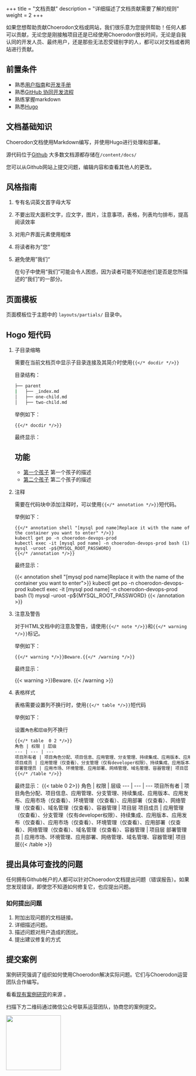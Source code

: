 +++
title = "文档贡献"
description = "详细描述了文档贡献需要了解的规则"
weight = 2
+++

如果您想帮助贡献Choerodon文档或网站，我们很乐意为您提供帮助！任何人都可以贡献，无论您是刚接触项目还是已经使用Choerodon很长时间，无论是自我认同的开发人员、最终用户，还是那些无法忍受错别字的人，都可以对文档或者网站进行贡献。

## 前置条件

- 熟悉[用户指南](../../user-guide)和[开发手册](../../development-guide)
- 熟悉[GitHub 协同开发流程](https://help.github.com/categories/collaborating-with-issues-and-pull-requests/)
- 熟练掌握markdown
- 熟悉[Hugo](https://gohugo.io/)

## 文档基础知识

Choerodon文档使用Markdown编写，并使用Hugo进行处理和部署。

源代码位于[Github](https://github.com/choerodon/website) 大多数文档源都存储在`/content/docs/`

您可以从Github网站上提交问题，编辑内容和查看其他人的更改。


## 风格指南

1. 专有名词英文首字母大写

1. 不要出现大面积文字，应文字，图片，注意事项，表格，列表均匀排布，提高阅读效率

1. 对用户界面元素使用粗体

1. 将读者称为”您“

1. 避免使用”我们“

    在句子中使用“我们”可能会令人困惑，因为读者可能不知道他们是否是您所描述的“我们”的一部分。


## 页面模板

页面模板位于主题中的 `layouts/partials/` 目录中。

## Hogo 短代码

1. 子目录缩略

    需要在当前文档页中显示子目录连接及其简介时使用`{{</* docdir */>}}`

    目录结构：

    ``` bash
    ├── parent
    |   ├── _index.md
    │   ├── one-child.md
    │   ├── two-child.md
    ```

    举例如下：
    ```
    {{</* docdir */>}}
    ```

    最终显示：

    ## 功能

    - [第一个孩子](./#) 第一个孩子的描述
    - [第二个孩子](./#) 第二个孩子的描述

1. 注释

    需要在代码块中添加注释时，可以使用`{{</* annotation */>}}`短代码。

    举例如下：

    ```
    {{</* annotation shell "[mysql pod name]Replace it with the name of the container you want to enter" */>}}
    kubectl get po -n choerodon-devops-prod
    kubectl exec -it [mysql pod name] -n choerodon-devops-prod bash (1)
    mysql -uroot -p${MYSQL_ROOT_PASSWORD}
    {{</* /annotation */>}}
    ```

    最终显示：

    {{< annotation shell "[mysql pod name]Replace it with the name of the container you want to enter">}}
    kubectl get po -n choerodon-devops-prod
    kubectl exec -it [mysql pod name] -n choerodon-devops-prod bash (1)
    mysql -uroot -p${MYSQL_ROOT_PASSWORD}
    {{< /annotation >}}

1. 注意及警告

    对于HTML文档中的注意及警告，请使用`{{</* note */>}}`和`{{</* warning */>}}`标记。

    举例如下：

    ```
    {{</* warning */>}}Beware.{{</* /warning */>}}
    ```

    最终显示：

    {{< warning >}}Beware.
    {{< /warning >}}

1. 表格样式

    表格需要设置列不换行时，使用`{{</* table */>}}`短代码

    举例如下：

    设置`角色`和`层级`列不换行

    ```markdown
    {{</* table  0 2 */>}}
    角色 | 权限 | 层级
    --- | --- | ---
    项目所有者 | 项目角色分配、项目信息、应用管理、分支管理、持续集成、应用版本、应用发布、应用市场（仅查看）、环境管理（仅查看）、应用部署（仅查看）、网络管理（仅查看）、域名管理（仅查看）、容器管理 | 项目层
    项目成员 | 应用管理（仅查看）、分支管理（仅有developer权限）、持续集成、应用版本、应用发布（仅查看）、应用市场（仅查看）、环境管理（仅查看）、应用部署（仅查看）、网络管理（仅查看）、域名管理（仅查看）、容器管理 | 项目层
    部署管理员 | 应用市场、环境管理、应用部署、网络管理、域名管理、容器管理| 项目层
    {{</* /table */>}}
    ```

    最终显示：
    {{< table  0 2>}}
    角色 | 权限 | 层级
    --- | --- | ---
    项目所有者 | 项目角色分配、项目信息、应用管理、分支管理、持续集成、应用版本、应用发布、应用市场（仅查看）、环境管理（仅查看）、应用部署（仅查看）、网络管理（仅查看）、域名管理（仅查看）、容器管理 | 项目层
    项目成员 | 应用管理（仅查看）、分支管理（仅有developer权限）、持续集成、应用版本、应用发布（仅查看）、应用市场（仅查看）、环境管理（仅查看）、应用部署（仅查看）、网络管理（仅查看）、域名管理（仅查看）、容器管理 | 项目层
    部署管理员 | 应用市场、环境管理、应用部署、网络管理、域名管理、容器管理| 项目层{{< /table >}}

## 提出具体可查找的问题

任何拥有Github帐户的人都可以针对Choerodon文档提出问题（错误报告）。如果您发现错误，即使您不知道如何修复它，也应提出问题。

### 如何提出问题

1. 附加出现问题的文档链接。
1. 详细描述问题。
1. 描述问题对用户造成的困扰。
1. 提出建议修复的方式

## 提交案例

案例研究强调了组织如何使用Choerodon解决实际问题。它们与Choerodon运营团队合作编写。

看看[现有案例研究](https://github.com/choerodon/website/tree/master/content/case-studies)的来源 。

扫描下方二维码通过微信公众号联系运营团队，协商您的案例提交。

<img src="/img/footer/wechat-code.jpg" style="width:150px;height:150px">

